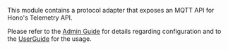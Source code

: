 This module contains a protocol adapter that exposes an MQTT API for Hono's Telemetry API.

Please refer to the [Admin Guide](https://www.eclipse.org/hono/docs/latest/admin-guide/mqtt-adapter-config/) 
for details regarding configuration and to the 
[UserGuide](https://www.eclipse.org/hono/docs/latest/user-guide/mqtt-adapter/) for the usage.
